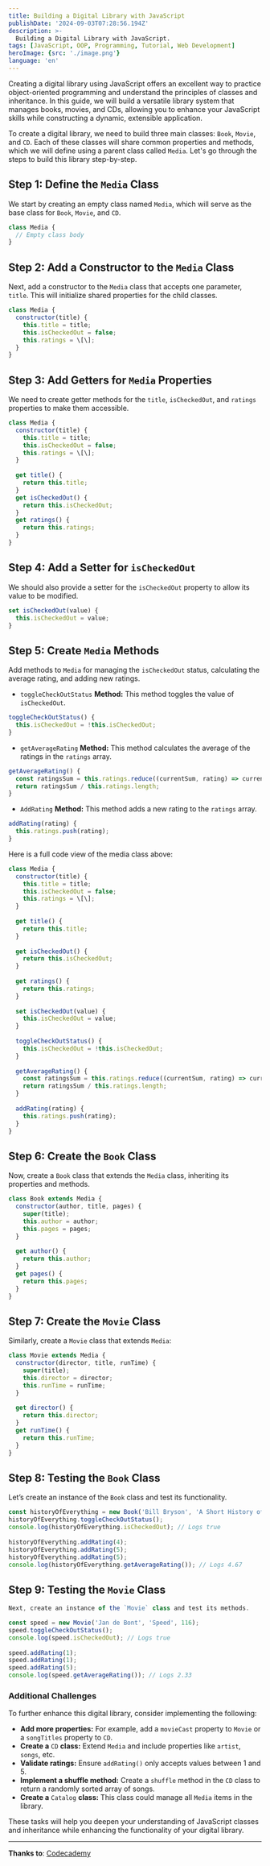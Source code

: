 ```yaml
---
title: Building a Digital Library with JavaScript
publishDate: '2024-09-03T07:28:56.194Z'
description: >-
  Building a Digital Library with JavaScript.
tags: [JavaScript, OOP, Programming, Tutorial, Web Development]
heroImage: {src: './image.png'}
language: 'en'
---
```

Creating a digital library using JavaScript offers an excellent way to practice object-oriented programming and understand the principles of classes and inheritance. In this guide, we will build a versatile library system that manages books, movies, and CDs, allowing you to enhance your JavaScript skills while constructing a dynamic, extensible application.

To create a digital library, we need to build three main classes: `Book`, `Movie`, and `CD`. Each of these classes will share common properties and methods, which we will define using a parent class called `Media`. Let's go through the steps to build this library step-by-step.

## Step 1: Define the `Media` Class

We start by creating an empty class named `Media`, which will serve as the base class for `Book`, `Movie`, and `CD`.
```js
class Media {  
  // Empty class body  
}
```
## Step 2: Add a Constructor to the `Media` Class

Next, add a constructor to the `Media` class that accepts one parameter, `title`. This will initialize shared properties for the child classes.
```js
class Media {  
  constructor(title) {  
    this.title = title;  
    this.isCheckedOut = false;  
    this.ratings = \[\];  
  }  
}
```
## Step 3: Add Getters for `Media` Properties

We need to create getter methods for the `title`, `isCheckedOut`, and `ratings` properties to make them accessible.
```js
class Media {  
  constructor(title) {  
    this.title = title;  
    this.isCheckedOut = false;  
    this.ratings = \[\];  
  }  
  
  get title() {  
    return this.title;  
  }  
  get isCheckedOut() {  
    return this.isCheckedOut;  
  }  
  get ratings() {  
    return this.ratings;  
  }  
}
```
## Step 4: Add a Setter for `isCheckedOut`

We should also provide a setter for the `isCheckedOut` property to allow its value to be modified.
```js
set isCheckedOut(value) {  
  this.isCheckedOut = value;  
}
```
## Step 5: Create `Media` Methods

Add methods to `Media` for managing the `isCheckedOut` status, calculating the average rating, and adding new ratings.

*   `toggleCheckOutStatus` **Method:** This method toggles the value of `isCheckedOut`.
```js
toggleCheckOutStatus() {  
  this.isCheckedOut = !this.isCheckedOut;  
}
```
*   `getAverageRating` **Method:** This method calculates the average of the ratings in the `ratings` array.
```js
getAverageRating() {  
  const ratingsSum = this.ratings.reduce((currentSum, rating) => currentSum + rating, 0);  
  return ratingsSum / this.ratings.length;  
}
```
*   `AddRating` **Method:** This method adds a new rating to the `ratings` array.
```js
addRating(rating) {  
  this.ratings.push(rating);  
}
```
Here is a full code view of the media class above:
```js
class Media {  
  constructor(title) {  
    this.title = title;  
    this.isCheckedOut = false;  
    this.ratings = \[\];  
  }  
  
  get title() {  
    return this.title;  
  }  
  
  get isCheckedOut() {  
    return this.isCheckedOut;  
  }  
  
  get ratings() {  
    return this.ratings;  
  }  
  
  set isCheckedOut(value) {  
    this.isCheckedOut = value;  
  }  
  
  toggleCheckOutStatus() {  
    this.isCheckedOut = !this.isCheckedOut;  
  }  
  
  getAverageRating() {  
    const ratingsSum = this.ratings.reduce((currentSum, rating) => currentSum + rating, 0);  
    return ratingsSum / this.ratings.length;  
  }  
  
  addRating(rating) {  
    this.ratings.push(rating);  
  }  
}
```
## Step 6: Create the `Book` Class

Now, create a `Book` class that extends the `Media` class, inheriting its properties and methods.
```js
class Book extends Media {  
  constructor(author, title, pages) {  
    super(title);  
    this.author = author;  
    this.pages = pages;  
  }  
    
  get author() {  
    return this.author;  
  }  
  get pages() {  
    return this.pages;  
  }  
}
```
## Step 7: Create the `Movie` Class

Similarly, create a `Movie` class that extends `Media`:
```js
class Movie extends Media {  
  constructor(director, title, runTime) {  
    super(title);  
    this.director = director;  
    this.runTime = runTime;  
  }  
  
  get director() {  
    return this.director;  
  }  
  get runTime() {  
    return this.runTime;  
  }  
}
```
## Step 8: Testing the `Book` Class

Let’s create an instance of the `Book` class and test its functionality.
```js
const historyOfEverything = new Book('Bill Bryson', 'A Short History of Nearly Everything', 544);  
historyOfEverything.toggleCheckOutStatus();  
console.log(historyOfEverything.isCheckedOut); // Logs true  
  
historyOfEverything.addRating(4);  
historyOfEverything.addRating(5);  
historyOfEverything.addRating(5);  
console.log(historyOfEverything.getAverageRating()); // Logs 4.67
```
## Step 9: Testing the `Movie` Class
```js
Next, create an instance of the `Movie` class and test its methods.

const speed = new Movie('Jan de Bont', 'Speed', 116);  
speed.toggleCheckOutStatus();  
console.log(speed.isCheckedOut); // Logs true  
  
speed.addRating(1);  
speed.addRating(1);  
speed.addRating(5);  
console.log(speed.getAverageRating()); // Logs 2.33
```
### Additional Challenges

To further enhance this digital library, consider implementing the following:

*   **Add more properties:** For example, add a `movieCast` property to `Movie` or a `songTitles` property to `CD`.
*   **Create a** `CD` **class:** Extend `Media` and include properties like `artist`, `songs`, etc.
*   **Validate ratings:** Ensure `addRating()` only accepts values between 1 and 5.
*   **Implement a shuffle method:** Create a `shuffle` method in the `CD` class to return a randomly sorted array of songs.
*   **Create a** `Catalog` **class:** This class could manage all `Media` items in the library.

These tasks will help you deepen your understanding of JavaScript classes and inheritance while enhancing the functionality of your digital library.

* * *

**Thanks to**: [Codecademy](https://www.codecademy.com/courses/learn-intermediate-javascript/projects/build-a-library)
